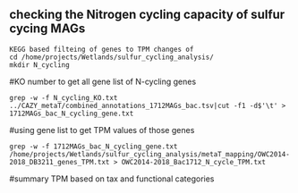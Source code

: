 ## checking the Nitrogen cycling capacity of sulfur cycing MAGs

```
KEGG based filteing of genes to TPM changes of 
cd /home/projects/Wetlands/sulfur_cycling_analysis/
mkdir N_cycling

```

#KO number to get all gene list of N-cycling genes
```
grep -w -f N_cycling_KO.txt ../CAZY_metaT/combined_annotations_1712MAGs_bac.tsv|cut -f1 -d$'\t' > 1712MAGs_bac_N_cycling_gene.txt
```

#using gene list to get TPM values of those genes
```
grep -w -f 1712MAGs_bac_N_cycling_gene.txt /home/projects/Wetlands/sulfur_cycling_analysis/metaT_mapping/OWC2014-2018_DB3211_genes_TPM.txt > OWC2014-2018_Bac1712_N_cycle_TPM.txt

```

#summary TPM based on tax and functional categories
```

```
